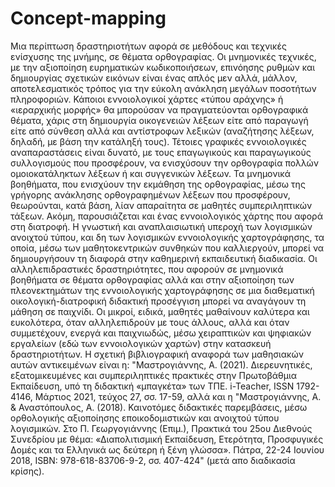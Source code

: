 # Concept-mapping
Μια περίπτωση δραστηριοτήτων αφορά σε μεθόδους και τεχνικές ενίσχυσης της μνήμης, σε θέματα ορθογραφίας. Οι μνημονικές τεχνικές, με την αξιοποίηση ευρηματικών κωδικοποιήσεων, επινόησης ρυθμών και δημιουργίας σχετικών εικόνων είναι ένας απλός μεν αλλά, μάλλον, αποτελεσματικός τρόπος για την εύκολη ανάκληση μεγάλων ποσοτήτων πληροφοριών. Κάποιοι εννοιολογικοί χάρτες «τύπου αράχνης» ή «ιεραρχικής μορφής» θα μπορούσαν να πραγματεύονται ορθογραφικά θέματα, χάρις στη δημιουργία οικογενειών λέξεων είτε από παραγωγή είτε από σύνθεση αλλά και αντίστροφων λεξικών (αναζήτησης λέξεων, δηλαδή, με βάση την κατάληξή τους). Τέτοιες γραφικές εννοιολογικές αναπαραστάσεις είναι δυνατό, με τους επαγωγικούς και παραγωγικούς συλλογισμούς που προσφέρουν, να ενισχύσουν την ορθογραφία πολλών ομοιοκατάληκτων λέξεων ή και συγγενικών λέξεων. Τα μνημονικά βοηθήματα, που ενισχύουν την εκμάθηση της ορθογραφίας, μέσω της γρήγορης ανάκλησης ορθογραφημένων λέξεων που προσφέρουν, θεωρούνται, κατά βάση, λίαν απαραίτητα σε μαθητές συμπεριληπτικών τάξεων. Ακόμη, παρουσιάζεται και ένας εννοιολογικός χάρτης που αφορά στη διατροφή. Η γνωστική και αναπλαισιωτική υπεροχή των λογισμικών ανοιχτού τύπου, και δη των λογισμικών εννοιολογικής χαρτογράφησης, τα οποία, μέσω των μαθητοκεντρικών συνθηκών που καλλιεργούν, μπορεί να δημιουργήσουν τη διαφορά στην καθημερινή εκπαιδευτική διαδικασία. Οι αλληλεπιδραστικές δραστηριότητες, που αφορούν σε μνημονικά βοηθήματα σε θέματα ορθογραφίας αλλά και στην αξιοποίηση των πλεονεκτημάτων της εννοιολογικής χαρτογράφησης σε μια διαθεματική οικολογική-διατροφική διδακτική προσέγγιση μπορεί να αναγάγουν τη μάθηση σε παιχνίδι. Οι μικροί, ειδικά, μαθητές μαθαίνουν καλύτερα και ευκολότερα, όταν αλληλεπιδρούν με τους άλλους, αλλά και όταν συμμετέχουν, ενεργά και παιχνιωδώς, μέσω χειραπτικών και ψηφιακών εργαλείων (εδώ των εννοιολογικών χαρτών) στην κατασκευή δραστηριοτήτων.  Η σχετική βιβλιογραφική αναφορά των μαθησιακών αυτών αντικειμένων είναι η: "Μαστρογιάννης, Α. (2021). Διερευνητικές, εξατομικευμένες και συμπεριληπτικές πρακτικές στην Πρωτοβάθμια Εκπαίδευση, υπό τη διδακτική «μπαγκέτα» των ΤΠΕ. i-Teacher, ISSN 1792-4146, Μάρτιος 2021, τεύχος 27, σσ. 17-59, αλλά και η "Μαστρογιάννης, Α. & Αναστόπουλος, Α. (2018). Καινοτόμες διδακτικές παρεμβάσεις, μέσω ορθολογικής αξιοποίησης εποικοδομιστικών και ανοιχτού τύπου λογισμικών. Στο Π. Γεωργογιάννης (Επιμ.), Πρακτικά του 25ου Διεθνούς Συνεδρίου με θέμα: «Διαπολιτισμική Εκπαίδευση, Ετερότητα, Προσφυγικές Δομές και τα Ελληνικά ως δεύτερη ή ξένη γλώσσα». Πάτρα, 22-24 Ιουνίου 2018, ISBN: 978-618-83706-9-2, σσ. 407-424" (μετά απο διαδικασία κρίσης).
